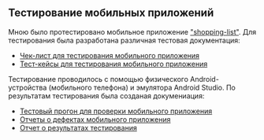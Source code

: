 ## Тестирование мобильных приложений
Мною было протестировано мобильное приложение ["shopping-list"](https://drive.google.com/file/d/1wSz1J4Ba-VDgjv82RIk59EaQ1Ys16ph8/view).
Для тестирования была разработана различная тестовая документация:
-  [Чек-лист для тестирования мобильного приложения](https://docs.google.com/spreadsheets/d/1jTRsrXLppmTYzmm2JWvv2IRk5fpktmDu9kbQYusGxXI/edit?usp=sharing)
-  [Тест-кейсы для тестирования мобильного приложения](https://github.com/KGavrilenko-Turknas/mobile/commit/90b12c21b8338c44dc2110587875ef9d80f40045)

Тестирование проводилось с помощью физического Android-устройства (мобильного телефона) и эмулятора Android Studio. По результатам тестирования была созданая докумениация:
-  [Тестовый прогон для проверки мобильного приложения](https://github.com/KGavrilenko-Turknas/mobile/commit/4924e290999d808deb5824f09e32b03da4b66aef)
-  [Отчеты о дефектах мобильного приложения](https://github.com/ksgavrilenko/mobile/commit/325f411769f8a3e1dc052e99fbc76082c454b6e9)
-  [Отчет о результатах тестирования](https://github.com/ksgavrilenko/mobile/commit/d8a7066a7585b672ba591d0365dbe5ab1387bf59)

